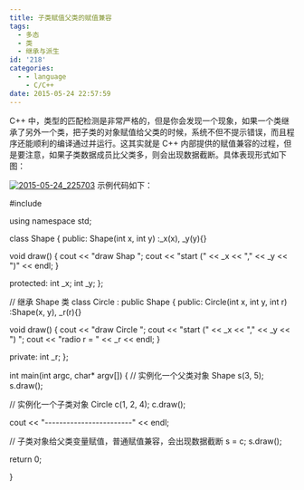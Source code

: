 ```yaml
---
title: 子类赋值父类的赋值兼容
tags:
  - 多态
  - 类
  - 继承与派生
id: '218'
categories:
  - - language
    - C/C++
date: 2015-05-24 22:57:59
---
```


C++ 中，类型的匹配检测是非常严格的，但是你会发现一个现象，如果一个类继承了另外一个类，把子类的对象赋值给父类的时候，系统不但不提示错误，而且程序还能顺利的编译通过并运行。这其实就是 C++ 内部提供的赋值兼容的过程，但是要注意，如果子类数据成员比父类多，则会出现数据截断。具体表现形式如下图：
<!-- more -->
[![2015-05-24_225703](http://www.mycode.net.cn/wp-content/uploads/2015/05/2015-05-24_225703.png)](http://www.mycode.net.cn/wp-content/uploads/2015/05/2015-05-24_225703.png) 示例代码如下：

#include <iostream>

using namespace std;

class Shape
{
public:
Shape(int x, int y)
:\_x(x), \_y(y){}

void draw()
{
cout << "draw Shap ";
cout << "start (" << \_x << "," << \_y << ")" << endl;
}

protected:
int \_x;
int \_y;
};

// 继承 Shape 类
class Circle : public Shape
{
public:
Circle(int x, int y, int r)
:Shape(x, y), \_r(r){}

void draw()
{
cout << "draw Circle ";
cout << "start (" << \_x << "," << \_y << ") ";
cout << "radio r = " << \_r << endl;
}

private:
int \_r;
};

int main(int argc, char\* argv\[\])
{
// 实例化一个父类对象
Shape s(3, 5);
s.draw();

// 实例化一个子类对象
Circle c(1, 2, 4);
c.draw();

cout << "------------------------" << endl;

// 子类对象给父类变量赋值，普通赋值兼容，会出现数据截断
s = c;
s.draw();

return 0;

}